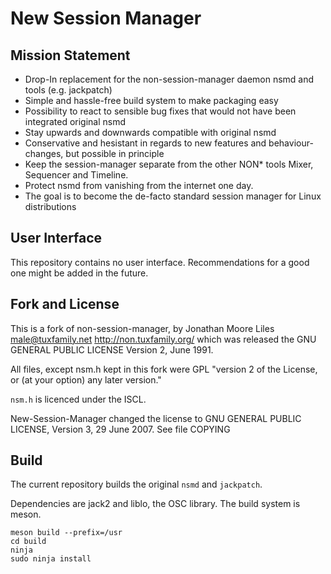 # New Session Manager

## Mission Statement
* Drop-In replacement for the non-session-manager daemon nsmd and tools (e.g. jackpatch)
* Simple and hassle-free build system to make packaging easy
* Possibility to react to sensible bug fixes that would not have been integrated original nsmd
* Stay upwards and downwards compatible with original nsmd
* Conservative and hesistant in regards to new features and behaviour-changes, but possible in principle
* Keep the session-manager separate from the other NON* tools Mixer, Sequencer and Timeline.
* Protect nsmd from vanishing from the internet one day.
* The goal is to become the de-facto standard session manager for Linux distributions

## User Interface
This repository contains no user interface. Recommendations for a good one might be added in the future.

## Fork and License
This is a fork of non-session-manager, by Jonathan Moore Liles <male@tuxfamily.net> http://non.tuxfamily.org/
which was released the GNU GENERAL PUBLIC LICENSE  Version 2, June 1991.

All files, except nsm.h kept in this fork were GPL "version 2 of the License, or (at your
option) any later version."

`nsm.h` is licenced under the ISCL.

New-Session-Manager changed the license to GNU GENERAL PUBLIC LICENSE, Version 3, 29 June 2007.
See file COPYING

## Build
The current repository builds the original `nsmd` and `jackpatch`.

Dependencies are jack2 and liblo, the OSC library.
The build system is meson.

```
meson build --prefix=/usr
cd build
ninja
sudo ninja install
```


